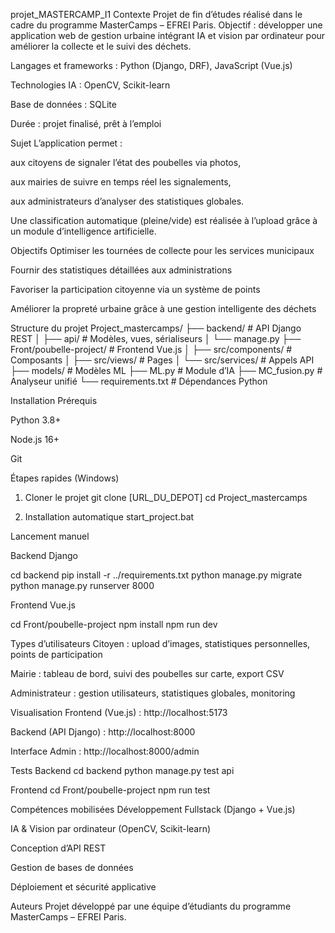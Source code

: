 projet_MASTERCAMP_I1
Contexte
Projet de fin d’études réalisé dans le cadre du programme MasterCamps – EFREI Paris. Objectif : développer une application web de gestion urbaine intégrant IA et vision par ordinateur pour améliorer la collecte et le suivi des déchets.

Langages et frameworks : Python (Django, DRF), JavaScript (Vue.js)

Technologies IA : OpenCV, Scikit-learn

Base de données : SQLite

Durée : projet finalisé, prêt à l’emploi

Sujet
L’application permet :

aux citoyens de signaler l’état des poubelles via photos,

aux mairies de suivre en temps réel les signalements,

aux administrateurs d’analyser des statistiques globales.

Une classification automatique (pleine/vide) est réalisée à l’upload grâce à un module d’intelligence artificielle.

Objectifs
Optimiser les tournées de collecte pour les services municipaux

Fournir des statistiques détaillées aux administrations

Favoriser la participation citoyenne via un système de points

Améliorer la propreté urbaine grâce à une gestion intelligente des déchets

Structure du projet
Project_mastercamps/ ├── backend/ # API Django REST │ ├── api/ # Modèles, vues, sérialiseurs │ └── manage.py ├── Front/poubelle-project/ # Frontend Vue.js │ ├── src/components/ # Composants │ ├── src/views/ # Pages │ └── src/services/ # Appels API ├── models/ # Modèles ML ├── ML.py # Module d’IA ├── MC_fusion.py # Analyseur unifié └── requirements.txt # Dépendances Python

Installation
Prérequis

Python 3.8+

Node.js 16+

Git

Étapes rapides (Windows)

1. Cloner le projet
git clone [URL_DU_DEPOT] cd Project_mastercamps

2. Installation automatique
start_project.bat

Lancement manuel

Backend Django

cd backend pip install -r ../requirements.txt python manage.py migrate python manage.py runserver 8000

Frontend Vue.js

cd Front/poubelle-project npm install npm run dev

Types d’utilisateurs
Citoyen : upload d’images, statistiques personnelles, points de participation

Mairie : tableau de bord, suivi des poubelles sur carte, export CSV

Administrateur : gestion utilisateurs, statistiques globales, monitoring

Visualisation
Frontend (Vue.js) : http://localhost:5173

Backend (API Django) : http://localhost:8000

Interface Admin : http://localhost:8000/admin

Tests
Backend
cd backend python manage.py test api

Frontend
cd Front/poubelle-project npm run test

Compétences mobilisées
Développement Fullstack (Django + Vue.js)

IA & Vision par ordinateur (OpenCV, Scikit-learn)

Conception d’API REST

Gestion de bases de données

Déploiement et sécurité applicative

Auteurs
Projet développé par une équipe d’étudiants du programme MasterCamps – EFREI Paris.
